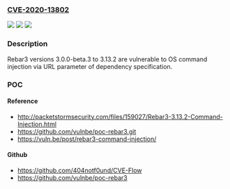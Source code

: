 ### [CVE-2020-13802](https://cve.mitre.org/cgi-bin/cvename.cgi?name=CVE-2020-13802)
![](https://img.shields.io/static/v1?label=Product&message=n%2Fa&color=blue)
![](https://img.shields.io/static/v1?label=Version&message=n%2Fa&color=blue)
![](https://img.shields.io/static/v1?label=Vulnerability&message=n%2Fa&color=brighgreen)

### Description

Rebar3 versions 3.0.0-beta.3 to 3.13.2 are vulnerable to OS command injection via URL parameter of dependency specification.

### POC

#### Reference
- http://packetstormsecurity.com/files/159027/Rebar3-3.13.2-Command-Injection.html
- https://github.com/vulnbe/poc-rebar3.git
- https://vuln.be/post/rebar3-command-injection/

#### Github
- https://github.com/404notf0und/CVE-Flow
- https://github.com/vulnbe/poc-rebar3

